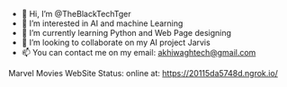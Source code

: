 - 👋 Hi, I’m @TheBlackTechTger
- 👀 I’m interested in AI and machine Learning
- 🌱 I’m currently learning Python and Web Page designing
- 💞️ I’m looking to collaborate on my AI project Jarvis
- 📫 You can contact me on my email: akhiwaghtech@gmail.com

Marvel Movies WebSite Status: online at: https://20115da5748d.ngrok.io/
<!---
TheBlackTechTger/TheBlackTechTger is a ✨ special ✨ repository because its `README.md` (this file) appears on your GitHub profile.
You can click the Preview link to take a look at your changes.
--->
